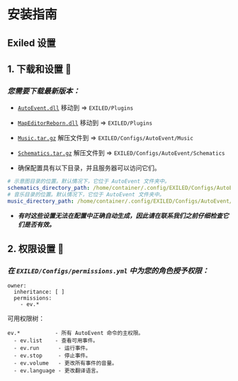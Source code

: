 # 安装指南

## Exiled 设置
## 1. 下载和设置 :moyai:
### *您需要下载最新版本：*

- [``AutoEvent.dll``](https://github.com/kldhsh123/AutoEvent/releases/latest) 移动到 => ``EXILED/Plugins``

- [``MapEditorReborn.dll``](https://github.com/kldhsh123/AutoEvent/tree/main/releases/download/v.9.11.1/MapEditorReborn.dll) 移动到 => ``EXILED/Plugins``

- [``Music.tar.gz``](https://github.com/kldhsh123/AutoEvent/releases/latest) 解压文件到 => ``EXILED/Configs/AutoEvent/Music``

- [``Schematics.tar.gz``](https://github.com/kldhsh123/AutoEvent/releases/latest) 解压文件到 => ``EXILED/Configs/AutoEvent/Schematics``

- 确保配置具有以下目录，并且服务器可以访问它们。
```yml
# 示意图目录的位置。默认情况下，它位于 AutoEvent 文件夹中。
schematics_directory_path: /home/container/.config/EXILED/Configs/AutoEvent/Schematics
# 音乐目录的位置。默认情况下，它位于 AutoEvent 文件夹中。
music_directory_path: /home/container/.config/EXILED/Configs/AutoEvent/Music
```
- ***有时这些设置无法在配置中正确自动生成，因此请在联系我们之前仔细检查它们是否有效。***


## 2. 权限设置 :gem:
### *在 ``EXILED/Configs/permissions.yml`` 中为您的角色授予权限：*

```
owner:
  inheritance: [ ]
  permissions:
    - ev.*
```
可用权限树：
```
ev.*           - 所有 AutoEvent 命令的主权限。
  - ev.list    - 查看可用事件。
  - ev.run      - 运行事件。
  - ev.stop     - 停止事件。
  - ev.volume   - 更改所有事件的音量。
  - ev.language - 更改翻译语言。
```
